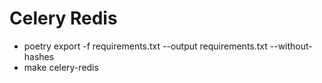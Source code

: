 # Celery Redis

- poetry export -f requirements.txt --output requirements.txt --without-hashes
- make celery-redis
